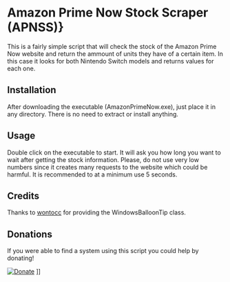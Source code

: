 # Amazon Prime Now Stock Scraper (APNSS)}
This is a fairly simple script that will check the stock of the Amazon Prime Now website and return the ammount of units they have of a certain item. In this case it looks for both Nintendo Switch models and returns values for each one.
## Installation
After downloading the executable (AmazonPrimeNow.exe), just place it in any directory. There is no need to extract or install anything.
## Usage
Double click on the executable to start. It will ask you how long you want to wait after getting the stock information. Please, do not use very low numbers since it creates many requests to the website which could be harmful. It is recommended to at a minimum use 5 seconds.
## Credits
Thanks to [wontocc](https://gist.github.com/wontoncc) for providing the WindowsBalloonTip class.
## Donations
If you were able to find a system using this script you could help by donating!

[![Donate](https://www.paypalobjects.com/en_US/i/btn/btn_donateCC_LG.gif)](https://www.paypal.com/cgi-bin/webscr?cmd=_donations&business=Y9SMFS4C2AZXS&lc=US&item_name=Podolscripts&currency_code=USD&bn=PP%2dDonationsBF%3abtn_donateCC_LG%2egif%3aNonHosted)
]]
